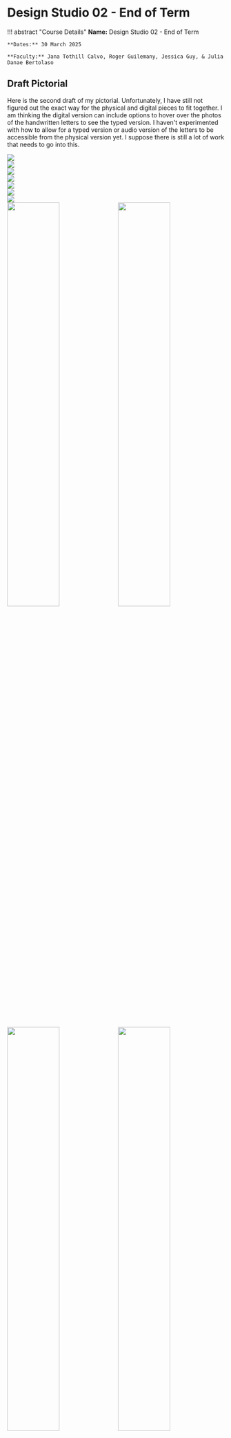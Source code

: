 # Design Studio 02 - End of Term

!!! abstract "Course Details"
    **Name:** Design Studio 02 - End of Term

    **Dates:** 30 March 2025  

    **Faculty:** Jana Tothill Calvo, Roger Guilemany, Jessica Guy, & Julia Danae Bertolaso

## Draft Pictorial 

Here is the second draft of my pictorial. Unfortunately, I have still not figured out the exact way for the physical and digital pieces to fit together. I am thinking the digital version can include options to hover over the photos of the handwritten letters to see the typed version. I haven't experimented with how to allow for a typed version or audio version of the letters to be accessible from the physical version yet. I suppose there is still a lot of work that needs to go into this.

<!-- Slideshow container -->
<div class="slideshow-container">

  <!-- Full-width images with number and caption text -->
  <div class="mySlides fade">
    <img src="../../../images/term2/designstudio/endOfTerm/IMG_5941.jpeg">
  </div>

  <div class="mySlides fade">
    <img src="../../../images/term2/designstudio/endOfTerm/IMG_5953.jpeg">
  </div>

  <div class="mySlides fade">
    <img src="../../../images/term2/designstudio/endOfTerm/IMG_5952.jpeg">
  </div>

  <div class="mySlides fade">
    <img src="../../../images/term2/designstudio/endOfTerm/IMG_5939.jpeg">
  </div>

  <div class="mySlides fade">
    <img src="../../../images/term2/designstudio/endOfTerm/IMG_5950.jpeg">
  </div>
  
  <div class="mySlides fade">
    <img src="../../../images/term2/designstudio/endOfTerm/IMG_5949.jpeg">
  </div>

  <div class="mySlides fade">
    <img src="../../../images/term2/designstudio/endOfTerm/IMG_5942.jpeg">
  </div>

  <div class="mySlides fade">
    <img src="../../../images/term2/designstudio/endOfTerm/IMG_5943.jpeg" style="width:49%">
    <img src="../../../images/term2/designstudio/endOfTerm/IMG_5944.jpeg" style="float:right;width:49%">
  </div>

  <div class="mySlides fade">
    <img src="../../../images/term2/designstudio/endOfTerm/IMG_5945.jpeg" style="width:49%">
    <img src="../../../images/term2/designstudio/endOfTerm/IMG_5946.jpeg" style="float:right;width:49%">
  </div>


  <!-- Next and previous buttons -->
  <a class="prev" onclick="plusSlides(-1)">&#10094;</a>
  <a class="next" onclick="plusSlides(1)">&#10095;</a>
</div>

<!-- The dots/circles -->
<div style="text-align:center">
  <span class="dot" onclick="currentSlide(1)"></span>
  <span class="dot" onclick="currentSlide(2)"></span>
  <span class="dot" onclick="currentSlide(3)"></span>
  <span class="dot" onclick="currentSlide(4)"></span>
  <span class="dot" onclick="currentSlide(5)"></span>
  <span class="dot" onclick="currentSlide(6)"></span>
  <span class="dot" onclick="currentSlide(7)"></span>
  <span class="dot" onclick="currentSlide(8)"></span>
  <span class="dot" onclick="currentSlide(9)"></span>
</div>

### The text of the letter:

Dear Reader, 

28 March 2025 

I hope you are doing well. I hope you aren’t thinking too much about the current state of affairs. I hope you are finding moments of quiet within the chaos, but just in case you aren’t, I’ve included in this letter to you, a map of my attempts to figure out how to stay hopeful amidst everything, how to take small steps towards a future I seek for myself, my community, and the world. 

Here’s the thing, dear reader, we live in a world that feels like it is in crisis, which can be overwhelming and scary. We also live in a world that has a lot of goodness and beauty, which can be hard to remember. In a world rushing towards climate catastrophe perpetrated by over-consumption, over-production, and massive amounts of waste, all driven by the constant drive for growth, finding pockets of hope may be a constant struggle. The climate emergency on its own would be enough for someone to lose that hope, but there are also so many other crises, from regional conflicts, resource inequalities, and loss of community support, to the tension between numbing ourselves to the suffering and bombarding ourselves with information specifically chosen by algorithms to keep us in a state of panic, despair, and division. So, dear reader, in the midst of all that, I hope you are able to intentionally focus smaller, on yourself and your community and the small impacts you can make to elevate the goodness that exists and to repair what you can. 

When I try to think about these things, I start with asking myself questions. So, for you, I will do the same. Where can we put our energy in this moment to supports us in keeping the hope alive, so that we can sustain the journey through the beautiful, messy adventure we call life? What actions can we take to foster kindness and support in our communities? The world is too big to address it all, so what can we do to have a meaningful, local impact? What existing efforts can be amplify?

Even these questions are maybe too big.I have found myself getting lost in them, getting stuck. So, to address that, I have attempted to take small, tentative steps towards testing my impact, my theories, my investigations. I invite you, dear reader, to do the same. I have provided a reflection of where my journey has taken me so far. Perhaps this map can guide both of us in our attempts to respond to the world’s challenges. 

So, dear reader, I hope this letter finds you well and if you choose to take up the mantel of adventurer on the journey with me, I hope that it reminds you to pause, take a deep breath, step back to examine your path. Take a look at where you have come from, where you are, where you are going, and who you are inviting to join you. 

I hope to have you along on my journey, adventurer, and I look forward to hearing about your endeavor if you are able to write me back. 

All the best, 

Lucretia Field 

??? note "Find Your Community" 

    Dear Reader, 

	You are going to need support on this journey. If you are in a place where you have community, then you are already many steps ahead of where I was not long ago. This portion of my adventure began when I uprooted myself and moved to a place where I knew no one, struggle to speak the language, and had new habits and cultures to learn. I found that very hard and continue to struggle, but am making progress. So, dear reader, you will need to find your community or those who can support you along the path. 

	I suggest you start by finding someone who can connect you with someone who is on a journey tangential to yours. The trick then, is to have the courage to more deeply engage. It may be scary, but committing to making a strong connection is valuable and they can likely connect you to others. 

	Include this growing group in your adventure. Keeping them informed may feel like boasting, but most likely they are interested and may be able to provide you resources and support along the way. 

??? note "Dance a bit more"

    Dear Reader, 

	Sometimes you will need to rest and unwind with a side quest - it might be of greater significance than you thought at first. Sometimes you have to just enjoy what the world has to offer - to shift focus to embracing the music of it all. Sometimes you gotta throw off the worries and just dance. Sometimes I lose the habit of dancing, distracted by the possibilities of a new adventure or overwhelmed by the things I am trying to do, at those times, I seek opportunities to reengage with the dance. 
	
	So, dear reader, this is your reminder to take breaks from the adventure to participate in what brings your soul joy. 

	Take the time to dance. Quiet your thoughts and just move to music. Move with others. Once you are refreshed, try to look at things from a new perspective. Examine old patterns in new ways, with skills you’ve picked up on your journey and those you began equipped with. 
	
	Bring the excitement, joy, fluidity and music back into your practice, even if it feels tangential, it is likely more foundational than you think. 

??? note "Simplify your solutions" 

    Dear Reader, 

	You may, like me, often get caught up in the idea that you can change the world, that you can solve all the problems, that in a short amount of time you will be able to accomplish grand goals. At the beginning of our journey we were interested in focusing smaller, with yourself and local impact. So you will need to embrace small steps, they are as valuable as large ones. Things may not always feel complete or “good enough” and that is okay. This is an ongoing journey building upon itself and returning home often. 

	For me, dear reader, this has meant coming to terms with simplifying my ideas again and again. From a grand idea of collecting solar energy to extend my phone battery, I turned to a practice of care and habit changes. From an ambitious plan to test my networking skills, I settled for a basic prototype. These small adventures reminded me that a step along a path is valuable no matter how small it appears. Sometimes the smaller, less complex steps are even more valuable than the large leaps would be. 

	Dear adventurer, please remember to simplify. You are capable of great things, but they require small steps and consistent progress not giant bounds. 


    From a grand plan to test my networking skills, to ideas about sustainable energy collection to extend my phone battery, sometimes 

??? note "Redefine your goals & next steps" 

    Dear Reader,

	By now in your journey, you may be feeling confused, overwhelmed, or lost. Tune into the feeling of being lost, if you can. Sometimes following the confusion can lead you to another path. If you need a pause, please take one, please rest in the confusion and discomfort, but don’t get stuck there. You may fear you have lost the path, but the truth, dear reader, is there is that there is never only one path. It may be scary to remember, but you choose where you go. Perhaps you will make your own path. Please just remember that while the possibilities are endless, you only need to look at a cluster that might suit you. 

	If you are not stuck in confusion at this point, perhaps you are feeling inspired to run off in many different directions all at once. This is a very exciting! Please be sure to save enough energy and provisions to make it back home though. Focus on a task, a purpose, a single investigation can be valuable, but so can a scavenger hunt that runs around all over the place. I simply caution you to remember to pause and reflect on these new horizons. Explore and learn, do and create, test and experiment, but remember to take a deep breath and a moment of reflection. 

	So, when it comes time, redefine your trajectory and begin again. The adventure awaits! 

	All the best, 
	Lucretia 



## Peer Interpretation  

What follows is my interpretation of the first draft pictorial by [David](https://davmdef.github.io/MDEFWEB/term2/01-desing-studio%20ll.html){:target="_blank"}. When I saw his draft, I wanted to highlight the multilayer visualization he is using. From what I know about his project, the idea of a welcoming group around a fire was the immediate visual that came to my mind. 

![Front Page of David's Pictorial Interpretation](../../../images/term2/designstudio/endOfTerm/IMG_5957.jpeg) 
![Inside of David's Pictorial Interpretation](../../../images/term2/designstudio/endOfTerm/IMG_5958.jpeg) 


## Images from Term 

### Photo 1 

![Mending Sense Initial Darning Patch Test](../../../images/term2/designstudio/mending/IMG_5739.jpeg) 

### Photo 2

![Dance visualization with shoes](../../../images/term2/hnmi/IMG_5678.jpeg)

### Photo 3

![Repair Party Card Game](../../../images/term2/designstudio/endOfTerm/game.jpeg)

### Photo 4 

![Patch LED Example](../../../images/term2/designstudio/endOfTerm/patch.jpeg)

### Photo 5 

![Mended jeans](../../../images/term2/designstudio/mending/IMG_5635.jpeg)


## Design Space Progression 

### Design Space for Design Dialogue I (End of Term 1)
![Design Space 06](../../images/term1/designstudio/DesignSpaceOverview_06.png)

### Design Space with Term 2 and Community 
![Design Space 08](../../images/term2/designstudio/DesignSpaceOverview_08.png)

### Design Space for Design Dialogue II 
![Design Space 11](../../images/term2/designstudio/DesignSpaceOverview_11.png)


